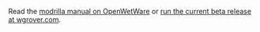 Read the [modrilla manual on OpenWetWare](http://openwetware.org/wiki/Modrilla) or [run the current beta release at wgrover.com](http://wgrover.com/modrilla.html).

